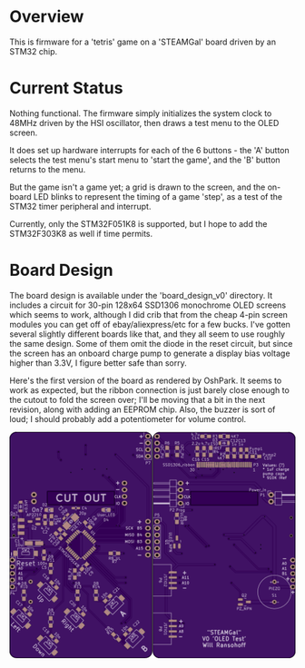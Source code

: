 # Overview

This is firmware for a 'tetris' game on a 'STEAMGal' board driven by an STM32 chip.

# Current Status

Nothing functional. The firmware simply initializes the system clock to 48MHz driven by the HSI oscillator, then draws a test menu to the OLED screen.

It does set up hardware interrupts for each of the 6 buttons - the 'A' button selects the test menu's start menu to 'start the game', and the 'B' button returns to the menu.

But the game isn't a game yet; a grid is drawn to the screen, and the on-board LED blinks to represent the timing of a game 'step', as a test of the STM32 timer peripheral and interrupt.

Currently, only the STM32F051K8 is supported, but I hope to add the STM32F303K8 as well if time permits.

# Board Design

The board design is available under the 'board\_design\_v0' directory. It includes a circuit for 30-pin 128x64 SSD1306 monochrome OLED screens which seems to work, although I did crib that from the cheap 4-pin screen modules you can get off of ebay/aliexpress/etc for a few bucks. I've gotten several slightly different boards like that, and they all seem to use roughly the same design. Some of them omit the diode in the reset circuit, but since the screen has an onboard charge pump to generate a display bias voltage higher than 3.3V, I figure better safe than sorry.

Here's the first version of the board as rendered by OshPark. It seems to work as expected, but the ribbon connection is just barely close enough to the cutout to fold the screen over; I'll be moving that a bit in the next revision, along with adding an EEPROM chip. Also, the buzzer is sort of loud; I should probably add a potentiometer for volume control.

![STEAMGal\_V0](https://raw.githubusercontent.com/WRansohoff/STEAMGal_Firmware_test/master/board_design_v0/board_v0_render.png)
